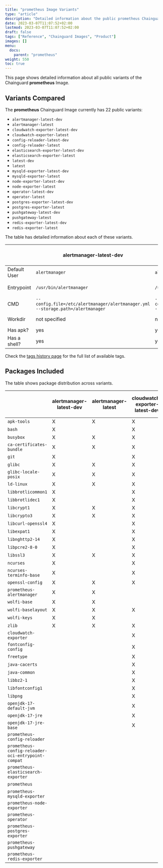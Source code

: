 ```yaml
---
title: "prometheus Image Variants"
type: "article"
description: "Detailed information about the public prometheus Chainguard Image variants"
date: 2023-03-07T11:07:52+02:00
lastmod: 2023-03-07T11:07:52+02:00
draft: false
tags: ["Reference", "Chainguard Images", "Product"]
images: []
menu:
  docs:
    parent: "prometheus"
weight: 550
toc: true
---
```


This page shows detailed information about all public variants of the Chainguard **prometheus** Image.

## Variants Compared
The **prometheus** Chainguard Image currently has 22 public variants: 

- `alertmanager-latest-dev`
- `alertmanager-latest`
- `cloudwatch-exporter-latest-dev`
- `cloudwatch-exporter-latest`
- `config-reloader-latest-dev`
- `config-reloader-latest`
- `elasticsearch-exporter-latest-dev`
- `elasticsearch-exporter-latest`
- `latest-dev`
- `latest`
- `mysqld-exporter-latest-dev`
- `mysqld-exporter-latest`
- `node-exporter-latest-dev`
- `node-exporter-latest`
- `operator-latest-dev`
- `operator-latest`
- `postgres-exporter-latest-dev`
- `postgres-exporter-latest`
- `pushgateway-latest-dev`
- `pushgateway-latest`
- `redis-exporter-latest-dev`
- `redis-exporter-latest`

The table has detailed information about each of these variants.

|              | alertmanager-latest-dev                                                         | alertmanager-latest                                                             | cloudwatch-exporter-latest-dev                                                        | cloudwatch-exporter-latest                                                            | config-reloader-latest-dev        | config-reloader-latest            | elasticsearch-exporter-latest-dev | elasticsearch-exporter-latest     | latest-dev    | latest        | mysqld-exporter-latest-dev | mysqld-exporter-latest     | node-exporter-latest-dev | node-exporter-latest     | operator-latest-dev | operator-latest     | postgres-exporter-latest-dev | postgres-exporter-latest     | pushgateway-latest-dev | pushgateway-latest     | redis-exporter-latest-dev | redis-exporter-latest     |
|--------------|---------------------------------------------------------------------------------|---------------------------------------------------------------------------------|---------------------------------------------------------------------------------------|---------------------------------------------------------------------------------------|-----------------------------------|-----------------------------------|-----------------------------------|-----------------------------------|---------------|---------------|----------------------------|----------------------------|--------------------------|--------------------------|---------------------|---------------------|------------------------------|------------------------------|------------------------|------------------------|---------------------------|---------------------------|
| Default User | `alertmanager`                                                                  | `alertmanager`                                                                  | `nonroot`                                                                             | `nonroot`                                                                             | `prometheus-config-reloader`      | `prometheus-config-reloader`      | `elasticsearch_exporter`          | `elasticsearch_exporter`          | `root`        | `root`        | `mysqld_exporter`          | `mysqld_exporter`          | `node_exporter`          | `node_exporter`          | `nonroot`           | `nonroot`           | `nonroot`                    | `nonroot`                    | `nonroot`              | `nonroot`              | `nonroot`                 | `nonroot`                 |
| Entrypoint   | `/usr/bin/alertmanager`                                                         | `/usr/bin/alertmanager`                                                         | `/usr/bin/java -jar /usr/share/java/cloudwatch_exporter/cloudwatch_exporter.jar 9106` | `/usr/bin/java -jar /usr/share/java/cloudwatch_exporter/cloudwatch_exporter.jar 9106` | `/bin/prometheus-config-reloader` | `/bin/prometheus-config-reloader` | `/usr/bin/elasticsearch_exporter` | `/usr/bin/elasticsearch_exporter` | `prometheus`  | `prometheus`  | `/usr/bin/mysqld_exporter` | `/usr/bin/mysqld_exporter` | `/usr/bin/node_exporter` | `/usr/bin/node_exporter` | `/usr/bin/operator` | `/usr/bin/operator` | `/usr/bin/postgres_exporter` | `/usr/bin/postgres_exporter` | `/usr/bin/pushgateway` | `/usr/bin/pushgateway` | `/usr/bin/redis_exporter` | `/usr/bin/redis_exporter` |
| CMD          | `--config.file=/etc/alertmanager/alertmanager.yml --storage.path=/alertmanager` | `--config.file=/etc/alertmanager/alertmanager.yml --storage.path=/alertmanager` | `/config/config.yml`                                                                  | `/config/config.yml`                                                                  | not specified                     | not specified                     | not specified                     | not specified                     | not specified | not specified | not specified              | not specified              | not specified            | not specified            | not specified       | not specified       | not specified                | not specified                | not specified          | not specified          | not specified             | not specified             |
| Workdir      | not specified                                                                   | not specified                                                                   | not specified                                                                         | not specified                                                                         | not specified                     | not specified                     | not specified                     | not specified                     | not specified | not specified | not specified              | not specified              | not specified            | not specified            | not specified       | not specified       | not specified                | not specified                | `/pushgateway`         | `/pushgateway`         | not specified             | not specified             |
| Has apk?     | yes                                                                             | yes                                                                             | yes                                                                                   | no                                                                                    | yes                               | no                                | yes                               | yes                               | yes           | no            | yes                        | yes                        | yes                      | no                       | yes                 | no                  | yes                          | no                           | yes                    | no                     | yes                       | no                        |
| Has a shell? | yes                                                                             | yes                                                                             | yes                                                                                   | yes                                                                                   | yes                               | no                                | yes                               | yes                               | yes           | no            | yes                        | yes                        | yes                      | yes                      | yes                 | no                  | yes                          | yes                          | yes                    | no                     | yes                       | no                        |

Check the [tags history page](/chainguard/chainguard-images/reference/prometheus/tags_history/) for the full list of available tags.

## Packages Included
The table shows package distribution across variants.

|                                                    | alertmanager-latest-dev | alertmanager-latest | cloudwatch-exporter-latest-dev | cloudwatch-exporter-latest | config-reloader-latest-dev | config-reloader-latest | elasticsearch-exporter-latest-dev | elasticsearch-exporter-latest | latest-dev | latest | mysqld-exporter-latest-dev | mysqld-exporter-latest | node-exporter-latest-dev | node-exporter-latest | operator-latest-dev | operator-latest | postgres-exporter-latest-dev | postgres-exporter-latest | pushgateway-latest-dev | pushgateway-latest | redis-exporter-latest-dev | redis-exporter-latest |
|----------------------------------------------------|-------------------------|---------------------|--------------------------------|----------------------------|----------------------------|------------------------|-----------------------------------|-------------------------------|------------|--------|----------------------------|------------------------|--------------------------|----------------------|---------------------|-----------------|------------------------------|--------------------------|------------------------|--------------------|---------------------------|-----------------------|
| `apk-tools`                                        | X                       | X                   | X                              |                            | X                          |                        | X                                 | X                             | X          |        | X                          | X                      | X                        |                      | X                   |                 | X                            |                          | X                      |                    | X                         |                       |
| `bash`                                             | X                       |                     | X                              |                            | X                          |                        | X                                 |                               | X          |        | X                          |                        | X                        |                      | X                   |                 | X                            |                          | X                      |                    | X                         |                       |
| `busybox`                                          | X                       | X                   | X                              | X                          | X                          |                        | X                                 | X                             | X          |        | X                          | X                      | X                        | X                    | X                   |                 | X                            | X                        | X                      |                    | X                         |                       |
| `ca-certificates-bundle`                           | X                       | X                   | X                              | X                          | X                          | X                      | X                                 | X                             | X          | X      | X                          | X                      | X                        | X                    | X                   | X               | X                            | X                        | X                      | X                  | X                         | X                     |
| `git`                                              | X                       |                     | X                              |                            | X                          |                        | X                                 |                               | X          |        | X                          |                        | X                        |                      | X                   |                 | X                            |                          | X                      |                    | X                         |                       |
| `glibc`                                            | X                       | X                   | X                              | X                          | X                          |                        | X                                 | X                             | X          | X      | X                          | X                      | X                        | X                    | X                   |                 | X                            | X                        | X                      |                    | X                         | X                     |
| `glibc-locale-posix`                               | X                       | X                   | X                              | X                          | X                          |                        | X                                 | X                             | X          | X      | X                          | X                      | X                        | X                    | X                   |                 | X                            | X                        | X                      |                    | X                         | X                     |
| `ld-linux`                                         | X                       | X                   | X                              | X                          | X                          |                        | X                                 | X                             | X          | X      | X                          | X                      | X                        | X                    | X                   |                 | X                            | X                        | X                      |                    | X                         | X                     |
| `libbrotlicommon1`                                 | X                       |                     | X                              | X                          | X                          |                        | X                                 |                               | X          |        | X                          |                        | X                        |                      | X                   |                 | X                            |                          | X                      |                    | X                         |                       |
| `libbrotlidec1`                                    | X                       |                     | X                              | X                          | X                          |                        | X                                 |                               | X          |        | X                          |                        | X                        |                      | X                   |                 | X                            |                          | X                      |                    | X                         |                       |
| `libcrypt1`                                        | X                       | X                   | X                              | X                          | X                          |                        | X                                 | X                             | X          |        | X                          | X                      | X                        | X                    | X                   |                 | X                            | X                        | X                      |                    | X                         |                       |
| `libcrypto3`                                       | X                       | X                   | X                              |                            | X                          |                        | X                                 | X                             | X          |        | X                          | X                      | X                        |                      | X                   |                 | X                            |                          | X                      |                    | X                         |                       |
| `libcurl-openssl4`                                 | X                       |                     | X                              |                            | X                          |                        | X                                 |                               | X          |        | X                          |                        | X                        |                      | X                   |                 | X                            |                          | X                      |                    | X                         |                       |
| `libexpat1`                                        | X                       |                     | X                              | X                          | X                          |                        | X                                 |                               | X          |        | X                          |                        | X                        |                      | X                   |                 | X                            |                          | X                      |                    | X                         |                       |
| `libnghttp2-14`                                    | X                       |                     | X                              |                            | X                          |                        | X                                 |                               | X          |        | X                          |                        | X                        |                      | X                   |                 | X                            |                          | X                      |                    | X                         |                       |
| `libpcre2-8-0`                                     | X                       |                     | X                              |                            | X                          |                        | X                                 |                               | X          |        | X                          |                        | X                        |                      | X                   |                 | X                            |                          | X                      |                    | X                         |                       |
| `libssl3`                                          | X                       | X                   | X                              |                            | X                          |                        | X                                 | X                             | X          |        | X                          | X                      | X                        |                      | X                   |                 | X                            |                          | X                      |                    | X                         |                       |
| `ncurses`                                          | X                       |                     | X                              |                            | X                          |                        | X                                 |                               | X          |        | X                          |                        | X                        |                      | X                   |                 | X                            |                          | X                      |                    | X                         |                       |
| `ncurses-terminfo-base`                            | X                       |                     | X                              |                            | X                          |                        | X                                 |                               | X          |        | X                          |                        | X                        |                      | X                   |                 | X                            |                          | X                      |                    | X                         |                       |
| `openssl-config`                                   | X                       | X                   | X                              |                            | X                          |                        | X                                 | X                             | X          |        | X                          | X                      | X                        |                      | X                   |                 | X                            |                          | X                      |                    | X                         |                       |
| `prometheus-alertmanager`                          | X                       | X                   |                                |                            |                            |                        |                                   |                               |            |        |                            |                        |                          |                      |                     |                 |                              |                          |                        |                    |                           |                       |
| `wolfi-base`                                       | X                       | X                   |                                |                            |                            |                        | X                                 | X                             |            |        | X                          | X                      |                          |                      |                     |                 |                              |                          |                        |                    |                           |                       |
| `wolfi-baselayout`                                 | X                       | X                   | X                              | X                          | X                          | X                      | X                                 | X                             | X          | X      | X                          | X                      | X                        | X                    | X                   | X               | X                            | X                        | X                      | X                  | X                         | X                     |
| `wolfi-keys`                                       | X                       | X                   |                                |                            |                            |                        | X                                 | X                             |            |        | X                          | X                      |                          |                      |                     |                 |                              |                          |                        |                    |                           |                       |
| `zlib`                                             | X                       | X                   | X                              | X                          | X                          |                        | X                                 | X                             | X          |        | X                          | X                      | X                        |                      | X                   |                 | X                            |                          | X                      |                    | X                         |                       |
| `cloudwatch-exporter`                              |                         |                     | X                              | X                          |                            |                        |                                   |                               |            |        |                            |                        |                          |                      |                     |                 |                              |                          |                        |                    |                           |                       |
| `fontconfig-config`                                |                         |                     | X                              | X                          |                            |                        |                                   |                               |            |        |                            |                        |                          |                      |                     |                 |                              |                          |                        |                    |                           |                       |
| `freetype`                                         |                         |                     | X                              | X                          |                            |                        |                                   |                               |            |        |                            |                        |                          |                      |                     |                 |                              |                          |                        |                    |                           |                       |
| `java-cacerts`                                     |                         |                     | X                              | X                          |                            |                        |                                   |                               |            |        |                            |                        |                          |                      |                     |                 |                              |                          |                        |                    |                           |                       |
| `java-common`                                      |                         |                     | X                              | X                          |                            |                        |                                   |                               |            |        |                            |                        |                          |                      |                     |                 |                              |                          |                        |                    |                           |                       |
| `libbz2-1`                                         |                         |                     | X                              | X                          |                            |                        |                                   |                               |            |        |                            |                        |                          |                      |                     |                 |                              |                          |                        |                    |                           |                       |
| `libfontconfig1`                                   |                         |                     | X                              | X                          |                            |                        |                                   |                               |            |        |                            |                        |                          |                      |                     |                 |                              |                          |                        |                    |                           |                       |
| `libpng`                                           |                         |                     | X                              | X                          |                            |                        |                                   |                               |            |        |                            |                        |                          |                      |                     |                 |                              |                          |                        |                    |                           |                       |
| `openjdk-17-default-jvm`                           |                         |                     | X                              | X                          |                            |                        |                                   |                               |            |        |                            |                        |                          |                      |                     |                 |                              |                          |                        |                    |                           |                       |
| `openjdk-17-jre`                                   |                         |                     | X                              | X                          |                            |                        |                                   |                               |            |        |                            |                        |                          |                      |                     |                 |                              |                          |                        |                    |                           |                       |
| `openjdk-17-jre-base`                              |                         |                     | X                              | X                          |                            |                        |                                   |                               |            |        |                            |                        |                          |                      |                     |                 |                              |                          |                        |                    |                           |                       |
| `prometheus-config-reloader`                       |                         |                     |                                |                            | X                          | X                      |                                   |                               |            |        |                            |                        |                          |                      |                     |                 |                              |                          |                        |                    |                           |                       |
| `prometheus-config-reloader-oci-entrypoint-compat` |                         |                     |                                |                            | X                          | X                      |                                   |                               |            |        |                            |                        |                          |                      |                     |                 |                              |                          |                        |                    |                           |                       |
| `prometheus-elasticsearch-exporter`                |                         |                     |                                |                            |                            |                        | X                                 | X                             |            |        |                            |                        |                          |                      |                     |                 |                              |                          |                        |                    |                           |                       |
| `prometheus`                                       |                         |                     |                                |                            |                            |                        |                                   |                               | X          | X      |                            |                        |                          |                      |                     |                 |                              |                          |                        |                    |                           |                       |
| `prometheus-mysqld-exporter`                       |                         |                     |                                |                            |                            |                        |                                   |                               |            |        | X                          | X                      |                          |                      |                     |                 |                              |                          |                        |                    |                           |                       |
| `prometheus-node-exporter`                         |                         |                     |                                |                            |                            |                        |                                   |                               |            |        |                            |                        | X                        | X                    |                     |                 |                              |                          |                        |                    |                           |                       |
| `prometheus-operator`                              |                         |                     |                                |                            |                            |                        |                                   |                               |            |        |                            |                        |                          |                      | X                   | X               |                              |                          |                        |                    |                           |                       |
| `prometheus-postgres-exporter`                     |                         |                     |                                |                            |                            |                        |                                   |                               |            |        |                            |                        |                          |                      |                     |                 | X                            | X                        |                        |                    |                           |                       |
| `prometheus-pushgateway`                           |                         |                     |                                |                            |                            |                        |                                   |                               |            |        |                            |                        |                          |                      |                     |                 |                              |                          | X                      | X                  |                           |                       |
| `prometheus-redis-exporter`                        |                         |                     |                                |                            |                            |                        |                                   |                               |            |        |                            |                        |                          |                      |                     |                 |                              |                          |                        |                    | X                         | X                     |

